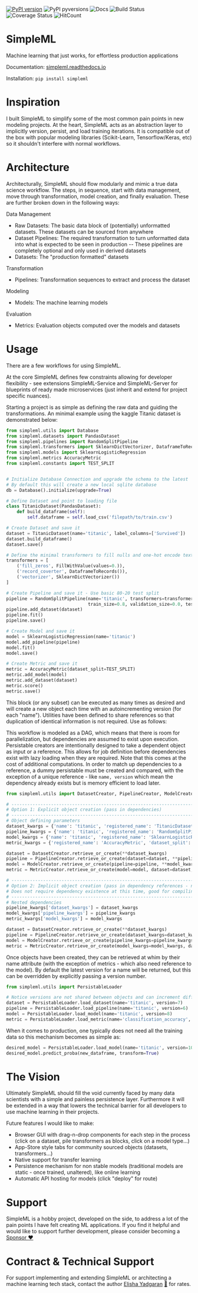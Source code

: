 [![PyPI version](https://badge.fury.io/py/simpleml.svg)](https://badge.fury.io/py/simpleml)
![PyPI pyversions](https://img.shields.io/pypi/pyversions/simpleml.svg)
![Docs](https://readthedocs.org/projects/simpleml/badge/?version=stable)
![Build Status](https://travis-ci.org/eyadgaran/SimpleML.svg?branch=master)
![Coverage Status](https://coveralls.io/repos/github/eyadgaran/SimpleML/badge.svg?branch=master)
![HitCount](http://hits.dwyl.io/eyadgaran/simpleml.svg)

# SimpleML
Machine learning that just works, for effortless production applications

Documentation: [simpleml.readthedocs.io](https://simpleml.readthedocs.io)

Installation:  `pip install simpleml`

# Inspiration
I built SimpleML to simplify some of the most common pain points in new modeling projects. At the heart, SimpleML acts as an abstraction layer to implicitly version, persist, and load training iterations. It is compatible out of the box with popular modeling libraries (Scikit-Learn, Tensorflow/Keras, etc) so it shouldn't interfere with normal workflows.

# Architecture
Architecturally, SimpleML should flow modularly and mimic a true data science workflow. The steps, in sequence, start with data management, move through transformation, model creation, and finally evaluation. These are further broken down in the following ways:

Data Management
- Raw Datasets: The basic data block of (potentially) unformatted datasets. These datasets can be sourced from anywhere
- Dataset Pipelines: The required transformation to turn unformatted data into what is expected to be seen in production -- These pipelines are completely optional and only used in derived datasets
- Datasets: The "production formatted" datasets

Transformation
- Pipelines: Transformation sequences to extract and process the dataset

Modeling
- Models: The machine learning models

Evaluation
- Metrics: Evaluation objects computed over the models and datasets


# Usage
There are a few workflows for using SimpleML.

At the core SimpleML defines few constraints allowing for developer flexibility - see extensions SimpleML-Service and SimpleML-Server for blueprints of ready made microservices (just inherit and extend for project specific nuances).

Starting a project is as simple as defining the raw data and guiding the transformations. An minimal example using the kaggle Titanic dataset is demonstrated below:

```python
from simpleml.utils import Database
from simpleml.datasets import PandasDataset
from simpleml.pipelines import RandomSplitPipeline
from simpleml.transformers import SklearnDictVectorizer, DataframeToRecords, FillWithValue
from simpleml.models import SklearnLogisticRegression
from simpleml.metrics AccuracyMetric
from simpleml.constants import TEST_SPLIT


# Initialize Database Connection and upgrade the schema to the latest
# By default this will create a new local sqlite database
db = Database().initialize(upgrade=True)

# Define Dataset and point to loading file
class TitanicDataset(PandasDataset):
    def build_dataframe(self):
        self.dataframe = self.load_csv('filepath/to/train.csv')

# Create Dataset and save it
dataset = TitanicDataset(name='titanic', label_columns=['Survived'])
dataset.build_dataframe()
dataset.save()

# Define the minimal transformers to fill nulls and one-hot encode text columns
transformers = [
    ('fill_zeros', FillWithValue(values=0.)),
    ('record_coverter', DataframeToRecords()),
    ('vectorizer', SklearnDictVectorizer())
]

# Create Pipeline and save it - Use basic 80-20 test split
pipeline = RandomSplitPipeline(name='titanic', transformers=transformers,
                               train_size=0.8, validation_size=0.0, test_size=0.2)
pipeline.add_dataset(dataset)
pipeline.fit()
pipeline.save()

# Create Model and save it
model = SklearnLogisticRegression(name='titanic')
model.add_pipeline(pipeline)
model.fit()
model.save()

# Create Metric and save it
metric = AccuracyMetric(dataset_split=TEST_SPLIT)
metric.add_model(model)
metric.add_dataset(dataset)
metric.score()
metric.save()
```

This block (or any subset) can be executed as many times as desired and will create a new object each time with an autoincrementing version (for each "name"). Utilities have been defined to share references so that duplication of identical information is not required. Use as follows:

This workflow is modeled as a DAG, which means that there is room for parallelization, but dependencies are assumed to exist upon execution. Persistable creators are intentionally designed to take a dependent object as input or a reference. This allows for job definition before dependencies exist with lazy loading when they are required. Note that this comes at the cost of additional computations. In order to match up dependencies to a reference, a dummy persistable must be created and compared, with the exception of a unique reference - like `name, version` which mean the dependency already exists but is memory efficient to load later.


```python
from simpleml.utils import DatasetCreator, PipelineCreator, ModelCreator, MetricCreator

# ---------------------------------------------------------------------------- #
# Option 1: Explicit object creation (pass in dependencies)
# ---------------------------------------------------------------------------- #
# Object defining parameters
dataset_kwargs = {'name': 'titanic', 'registered_name': 'TitanicDataset', 'label_columns': ['Survived']}
pipeline_kwargs = {'name': 'titanic', 'registered_name': 'RandomSplitPipeline', 'transformers': transformers, 'train_size': 0.8, 'validation_size': 0.0, 'test_size': 0.2}
model_kwargs = {'name': 'titanic', 'registered_name': 'SklearnLogisticRegression'}
metric_kwargs = {'registered_name': 'AccuracyMetric', 'dataset_split': TEST_SPLIT}

dataset = DatasetCreator.retrieve_or_create(**dataset_kwargs)
pipeline = PipelineCreator.retrieve_or_create(dataset=dataset, **pipeline_kwargs)
model = ModelCreator.retrieve_or_create(pipeline=pipeline, **model_kwargs)
metric = MetricCreator.retrieve_or_create(model=model, dataset=dataset, **metric_kwargs)     

# ---------------------------------------------------------------------------- #
# Option 2: Implicit object creation (pass in dependency references - nested)
# Does not require dependency existence at this time, good for compiling job definitions and executing on remote, distributed nodes
# ---------------------------------------------------------------------------- #
# Nested dependencies
pipeline_kwargs['dataset_kwargs'] = dataset_kwargs
model_kwargs['pipeline_kwargs'] = pipeline_kwargs
metric_kwargs['model_kwargs'] = model_kwargs

dataset = DatasetCreator.retrieve_or_create(**dataset_kwargs)
pipeline = PipelineCreator.retrieve_or_create(dataset_kwargs=dataset_kwargs, **pipeline_kwargs)
model = ModelCreator.retrieve_or_create(pipeline_kwargs=pipeline_kwargs, **model_kwargs)
metric = MetricCreator.retrieve_or_create(model_kwargs=model_kwargs, dataset_kwargs=dataset_kwargs, **metric_kwargs)     
```

Once objects have been created, they can be retrieved at whim by their name attribute (with the exception of metrics - which also need reference to the model). By default the latest version for a name will be returned, but this can be overridden by explicitly passing a version number.

```python
from simpleml.utils import PersistableLoader

# Notice versions are not shared between objects and can increment differently depending on iterations
dataset = PersistableLoader.load_dataset(name='titanic', version=7)
pipeline = PersistableLoader.load_pipeline(name='titanic', version=6)
model = PersistableLoader.load_model(name='titanic', version=8)
metric = PersistableLoader.load_metric(name='classification_accuracy', model_id=model.id)
```

When it comes to production, one typically does not need all the training data so this mechanism becomes as simple as:

```python
desired_model = PersistableLoader.load_model(name='titanic', version=10)
desired_model.predict_proba(new_dataframe, transform=True)
```


# The Vision
Ultimately SimpleML should fill the void currently faced by many data scientists with a simple and painless persistence layer. Furthermore it will be extended in a way that lowers the technical barrier for all developers to use machine learning in their projects.

Future features I would like to make:
- Browser GUI with drag-n-drop components for each step in the process (click on a dataset, pile transformers as blocks, click on a model type...)
- App-Store style tabs for community sourced objects (datasets, transformers...)
- Native support for transfer learning
- Persistence mechanism for non stable models (traditional models are static - once trained, unaltered), like online learning
- Automatic API hosting for models (click "deploy" for route)


# Support
SimpleML is a hobby project, developed on the side, to address a lot of the pain points I have felt creating ML applications. If you find it helpful and would like to support further development, please consider becoming a [Sponsor :heart:](https://github.com/sponsors/eyadgaran)


# Contract & Technical Support
For support implementing and extending SimpleML or architecting a machine learning tech stack, contact the author [Elisha Yadgaran](https://www.linkedin.com/in/elishayadgaran/) [:email:](mailto:ElishaY@alum.MIT.edu) for rates.
